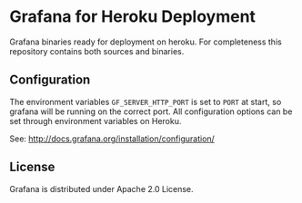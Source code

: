 Grafana for Heroku Deployment
=============================

Grafana binaries ready for deployment on heroku.
For completeness this repository contains both sources and binaries.

Configuration
-------------
The environment variables `GF_SERVER_HTTP_PORT` is set to `PORT` at start, so
grafana will be running on the correct port. All configuration options can
be set through environment variables on Heroku.

See: http://docs.grafana.org/installation/configuration/

License
-------
Grafana is distributed under Apache 2.0 License.
